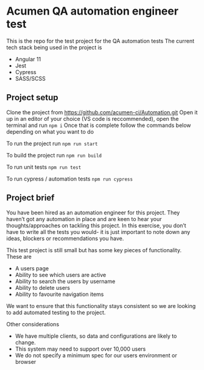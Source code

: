 # Acumen QA automation engineer test

This is the repo for the test project for the QA automation tests
The current tech stack being used in the project is 
- Angular 11
- Jest
- Cypress
- SASS/SCSS


## Project setup

Clone the project from 
https://github.com/acumen-ci/Automation.git
Open it up in an editor of your choice (VS code is reccommended), open the terminal and run ```npm i```
Once that is complete follow the commands below depending on what you want to do

To run the project run 
```npm run start```

To build the project run
```npm run build```

To run unit tests
```npm run test```

To run cypress / automation tests
```npm run cypress```

## Project brief

You have been hired as an automation engineer for this project. They haven’t got any automation in place and are keen to hear your thoughts/approaches on tackling this project. In this exercise, you don’t have to write all the tests you would- it is just important to note down any ideas, blockers or recommendations you have. 

This test project is still small but has some key pieces of functionality. These are 

- A users page 
- Ability to see which users are active 
- Ability to search the users by username 
- Ability to delete users 
- Ability to favourite navigation items

We want to ensure that this functionality stays consistent so we are looking to add automated testing to the project. 

Other considerations 

- We have multiple clients, so data and configurations are likely to change. 
- This system may need to support over 10,000 users 
- We do not specify a minimum spec for our users environment or browser 

